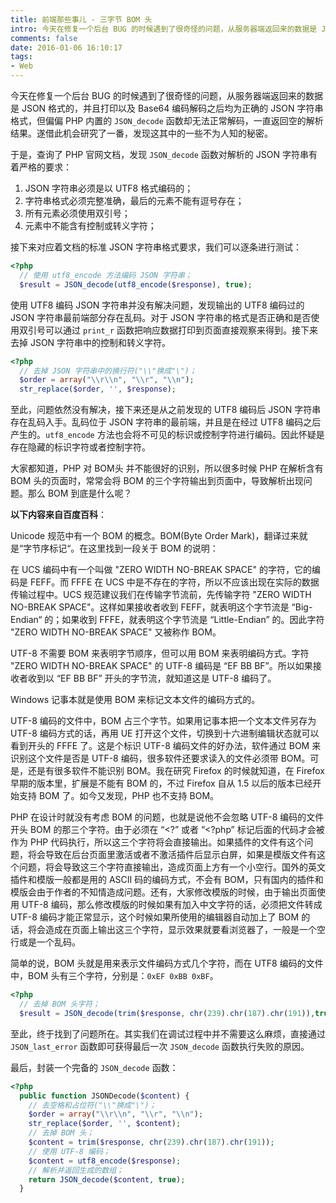 ```yaml
---
title: 前端那些事儿 - 三字节 BOM 头
intro: 今天在修复一个后台 BUG 的时候遇到了很奇怪的问题，从服务器端返回来的数据是 JSON 格式的，并且打印以及 Base64 编码解码之后均为正确的 JSON 字符串格式，但偏偏 PHP 内置的 JSON_decode 函数却无法正常解码，一直返回空的解析结果。遂借此机会研究了一番，发现这其中的一些不为人知的秘密。
comments: false
date: 2016-01-06 16:10:17
tags:
- Web
---
```


今天在修复一个后台 BUG 的时候遇到了很奇怪的问题，从服务器端返回来的数据是 JSON 格式的，并且打印以及 Base64 编码解码之后均为正确的 JSON 字符串格式，但偏偏 PHP 内置的 `JSON_decode` 函数却无法正常解码，一直返回空的解析结果。遂借此机会研究了一番，发现这其中的一些不为人知的秘密。

于是，查询了 PHP 官网文档，发现 `JSON_decode` 函数对解析的 JSON 字符串有着严格的要求：

1. JSON 字符串必须是以 UTF8 格式编码的；
2. 字符串格式必须完整准确，最后的元素不能有逗号存在；
3. 所有元素必须使用双引号；
4. 元素中不能含有控制或转义字符；

接下来对应着文档的标准 JSON 字符串格式要求，我们可以逐条进行测试：

```php
<?php
  // 使用 utf8_encode 方法编码 JSON 字符串；
  $result = JSON_decode(utf8_encode($response), true);
```

使用 UTF8 编码 JSON 字符串并没有解决问题，发现输出的 UTF8 编码过的 JSON 字符串最前端部分存在乱码。对于 JSON 字符串的格式是否正确和是否使用双引号可以通过 `print_r` 函数把响应数据打印到页面直接观察来得到。接下来去掉 JSON 字符串中的控制和转义字符。

```php
<?php
  // 去掉 JSON 字符串中的换行符("\\"换成"\")；
  $order = array("\\r\\n", "\\r", "\\n");
  str_replace($order, '', $response);
```

至此，问题依然没有解决，接下来还是从之前发现的 UTF8 编码后 JSON 字符串存在乱码入手。乱码位于 JSON 字符串的最前端，并且是在经过 UTF8 编码之后产生的。`utf8_encode` 方法也会将不可见的标识或控制字符进行编码。因此怀疑是存在隐藏的标识字符或者控制字符。

大家都知道，PHP 对 BOM头 并不能很好的识别，所以很多时候 PHP 在解析含有 BOM 头的页面时，常常会将 BOM 的三个字符输出到页面中，导致解析出现问题。那么 BOM 到底是什么呢？

**以下内容来自百度百科**：

Unicode 规范中有一个 BOM 的概念。BOM(Byte Order Mark)，翻译过来就是“字节序标记“。在这里找到一段关于 BOM 的说明：

在 UCS 编码中有一个叫做 "ZERO WIDTH NO-BREAK SPACE" 的字符，它的编码是 FEFF。而 FFFE 在 UCS 中是不存在的字符，所以不应该出现在实际的数据传输过程中。UCS 规范建议我们在传输字节流前，先传输字符 "ZERO WIDTH NO-BREAK SPACE"。这样如果接收者收到 FEFF，就表明这个字节流是 “Big-Endian“ 的；如果收到 FFFE，就表明这个字节流是 “Little-Endian” 的。因此字符 "ZERO WIDTH NO-BREAK SPACE" 又被称作 BOM。

UTF-8 不需要 BOM 来表明字节顺序，但可以用 BOM 来表明编码方式。字符 "ZERO WIDTH NO-BREAK SPACE" 的 UTF-8 编码是 “EF BB BF”。所以如果接收者收到以 “EF BB BF” 开头的字节流，就知道这是 UTF-8 编码了。

Windows 记事本就是使用 BOM 来标记文本文件的编码方式的。

UTF-8 编码的文件中，BOM 占三个字节。如果用记事本把一个文本文件另存为 UTF-8 编码方式的话，再用 UE 打开这个文件，切换到十六进制编辑状态就可以看到开头的 FFFE 了。这是个标识 UTF-8 编码文件的好办法，软件通过 BOM 来识别这个文件是否是 UTF-8 编码，很多软件还要求读入的文件必须带 BOM。可是，还是有很多软件不能识别 BOM。我在研究 Firefox 的时候就知道，在 Firefox 早期的版本里，扩展是不能有 BOM 的，不过 Firefox 自从 1.5 以后的版本已经开始支持 BOM 了。如今又发现，PHP 也不支持 BOM。

PHP 在设计时就没有考虑 BOM 的问题，也就是说他不会忽略 UTF-8 编码的文件开头 BOM 的那三个字符。由于必须在 “<?” 或者 “<?php” 标记后面的代码才会被作为 PHP 代码执行，所以这三个字符将会直接输出。如果插件的文件有这个问题，将会导致在后台页面里激活或者不激活插件后显示白屏，如果是模版文件有这个问题，将会导致这三个字符直接输出，造成页面上方有一个小空行。国外的英文插件和模版一般都是用的 ASCⅡ 码的编码方式，不会有 BOM，只有国内的插件和模版会由于作者的不知情造成问题。还有，大家修改模版的时候，由于输出页面使用 UTF-8 编码，那么修改模版的时候如果有加入中文字符的话，必须把文件转成 UTF-8 编码才能正常显示，这个时候如果所使用的编辑器自动加上了 BOM 的话，将会造成在页面上输出这三个字符，显示效果就要看浏览器了，一般是一个空行或是一个乱码。

简单的说，BOM 头就是用来表示文件编码方式几个字符，而在 UTF8 编码的文件中，BOM 头有三个字符，分别是：`0xEF 0xBB 0xBF`。

```php
<?php
  // 去掉 BOM 头字符；
  $result = JSON_decode(trim($response, chr(239).chr(187).chr(191)),true);
```

至此，终于找到了问题所在。其实我们在调试过程中并不需要这么麻烦，直接通过 `JSON_last_error` 函数即可获得最后一次 `JSON_decode` 函数执行失败的原因。

最后，封装一个完备的 `JSON_decode` 函数：

```php
<?php
  public function JSONDecode($content) {
    // 去空格和占位符("\\"换成"\")；
    $order = array("\\r\\n", "\\r", "\\n");
    str_replace($order, '', $content);
    // 去掉 BOM 头；
    $content = trim($response, chr(239).chr(187).chr(191));
    // 使用 UTF-8 编码；
    $content = utf8_encode($response);
    // 解析并返回生成的数组；
    return JSON_decode($content, true);
  }
```

